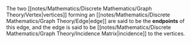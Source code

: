 The two [[notes/Mathematics/Discrete Mathematics/Graph Theory/Vertex|vertices]] forming an [[notes/Mathematics/Discrete Mathematics/Graph Theory/Edge|edge]] are said to be the **endpoints** of this edge, and the edge is said to be [[notes/Mathematics/Discrete Mathematics/Graph Theory/Incidence Matrix|incidence]] to the vertices.